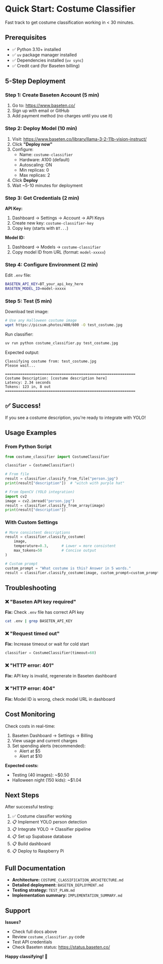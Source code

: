 # Quick Start: Costume Classifier

Fast track to get costume classification working in < 30 minutes.

## Prerequisites

- ✅ Python 3.10+ installed
- ✅ `uv` package manager installed
- ✅ Dependencies installed (`uv sync`)
- ✅ Credit card (for Baseten billing)

## 5-Step Deployment

### Step 1: Create Baseten Account (5 min)

1. Go to: https://www.baseten.co/
2. Sign up with email or GitHub
3. Add payment method (no charges until you use it)

### Step 2: Deploy Model (10 min)

1. Visit: https://www.baseten.co/library/llama-3-2-11b-vision-instruct/
2. Click **"Deploy now"**
3. Configure:
   - Name: `costume-classifier`
   - Hardware: A100 (default)
   - Autoscaling: ON
   - Min replicas: 0
   - Max replicas: 2
4. Click **Deploy**
5. Wait ~5-10 minutes for deployment

### Step 3: Get Credentials (2 min)

**API Key:**
1. Dashboard → Settings → Account → API Keys
2. Create new key: `costume-classifier-key`
3. Copy key (starts with `BT...`)

**Model ID:**
1. Dashboard → Models → `costume-classifier`
2. Copy model ID from URL (format: `model-xxxxx`)

### Step 4: Configure Environment (2 min)

Edit `.env` file:

```bash
BASETEN_API_KEY=BT_your_api_key_here
BASETEN_MODEL_ID=model-xxxxx
```

### Step 5: Test (5 min)

Download test image:

```bash
# Use any Halloween costume image
wget https://picsum.photos/400/600 -O test_costume.jpg
```

Run classifier:

```bash
uv run python costume_classifier.py test_costume.jpg
```

Expected output:

```
Classifying costume from: test_costume.jpg
Please wait...

============================================================
Costume Description: [costume description here]
Latency: 2.34 seconds
Tokens: 123 in, 8 out
============================================================
```

## ✅ Success!

If you see a costume description, you're ready to integrate with YOLO!

## Usage Examples

### From Python Script

```python
from costume_classifier import CostumeClassifier

classifier = CostumeClassifier()

# From file
result = classifier.classify_from_file("person.jpg")
print(result["description"])  # "witch with purple hat"

# From OpenCV (YOLO integration)
import cv2
image = cv2.imread("person.jpg")
result = classifier.classify_from_array(image)
print(result["description"])
```

### With Custom Settings

```python
# More consistent descriptions
result = classifier.classify_costume(
    image,
    temperature=0.3,      # Lower = more consistent
    max_tokens=50         # Concise output
)

# Custom prompt
custom_prompt = "What costume is this? Answer in 5 words."
result = classifier.classify_costume(image, custom_prompt=custom_prompt)
```

## Troubleshooting

### ❌ "Baseten API key required"

**Fix:** Check `.env` file has correct API key

```bash
cat .env | grep BASETEN_API_KEY
```

### ❌ "Request timed out"

**Fix:** Increase timeout or wait for cold start

```python
classifier = CostumeClassifier(timeout=60)
```

### ❌ "HTTP error: 401"

**Fix:** API key is invalid, regenerate in Baseten dashboard

### ❌ "HTTP error: 404"

**Fix:** Model ID is wrong, check model URL in dashboard

## Cost Monitoring

Check costs in real-time:

1. Baseten Dashboard → Settings → Billing
2. View usage and current charges
3. Set spending alerts (recommended):
   - Alert at $5
   - Alert at $10

**Expected costs:**
- Testing (40 images): ~$0.50
- Halloween night (150 kids): ~$1.04

## Next Steps

After successful testing:

1. ✅ Costume classifier working
2. 📋 Implement YOLO person detection
3. 📋 Integrate YOLO → Classifier pipeline
4. 📋 Set up Supabase database
5. 📋 Build dashboard
6. 📋 Deploy to Raspberry Pi

## Full Documentation

- **Architecture:** `COSTUME_CLASSIFICATION_ARCHITECTURE.md`
- **Detailed deployment:** `BASETEN_DEPLOYMENT.md`
- **Testing strategy:** `TEST_PLAN.md`
- **Implementation summary:** `IMPLEMENTATION_SUMMARY.md`

## Support

**Issues?**
- Check full docs above
- Review `costume_classifier.py` code
- Test API credentials
- Check Baseten status: https://status.baseten.co/

**Happy classifying! 🎃**
